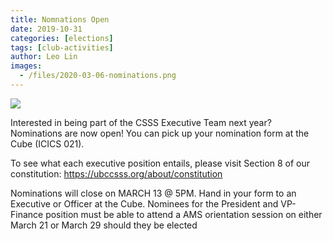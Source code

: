 ```yaml
---
title: Nomnations Open
date: 2019-10-31
categories: [elections]
tags: [club-activities]
author: Leo Lin
images:
  - /files/2020-03-06-nominations.png
---
```


![](/files/2020-03-06-nominations.png)

Interested in being part of the CSSS Executive Team next year? Nominations are now open! You can pick up your nomination form at the Cube (ICICS 021).

To see what each executive position entails, please visit Section 8 of our constitution: https://ubccsss.org/about/constitution

Nominations will close on MARCH 13 @ 5PM. Hand in your form to an Executive or Officer at the Cube. Nominees for the President and VP-Finance position must be able to attend a AMS orientation session on either March 21 or March 29 should they be elected
